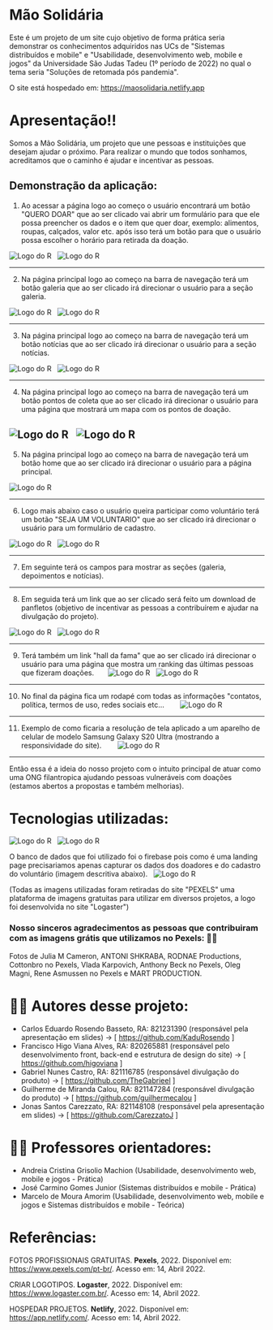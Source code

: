 # Mão Solidária

Este é um projeto de um site cujo objetivo de forma prática seria demonstrar os conhecimentos adquiridos nas UCs de "Sistemas distribuídos e mobile" e "Usabilidade, desenvolvimento web, mobile e jogos" da Universidade São Judas Tadeu (1º período de 2022) no qual o tema seria "Soluções de retomada pós pandemia".

O site está hospedado em: <https://maosolidaria.netlify.app>

# Apresentação!!

Somos a Mão Solidária, um projeto que une pessoas e instituições que desejam ajudar o próximo.
Para realizar o mundo que todos sonhamos, acreditamos que o caminho é ajudar e incentivar as pessoas.

## Demonstração da aplicação:

1. Ao acessar a página logo ao começo o usuário encontrará um botão "QUERO DOAR" que ao ser clicado vai abrir um formulário para que ele possa preencher os dados e o item que quer doar, exemplo: alimentos, roupas, calçados, valor etc. após isso terá um botão para que o usuário possa escolher o horário para retirada da doação.
   &nbsp;&nbsp;&nbsp;&nbsp;&nbsp;

![Logo do R](https://coruscating-dodol-001caf.netlify.app/Slide1.JPG)
&nbsp;
![Logo do R](https://coruscating-dodol-001caf.netlify.app/Slide2.JPG)

---

2. Na página principal logo ao começo na barra de navegação terá um botão galeria que ao ser clicado irá direcionar o usuário para a seção galeria.
   &nbsp;&nbsp;&nbsp;&nbsp;&nbsp;

![Logo do R](https://coruscating-dodol-001caf.netlify.app/Slide3.JPG)
&nbsp;
![Logo do R](https://coruscating-dodol-001caf.netlify.app/Slide4.JPG)

---

3. Na página principal logo ao começo na barra de navegação terá um botão notícias que ao ser clicado irá direcionar o usuário para a seção notícias.
   &nbsp;&nbsp;&nbsp;&nbsp;&nbsp;

![Logo do R](https://coruscating-dodol-001caf.netlify.app/Slide5.JPG)
&nbsp;
![Logo do R](https://coruscating-dodol-001caf.netlify.app/Slide6.JPG)

---

4. Na página principal logo ao começo na barra de navegação terá um botão pontos de coleta que ao ser clicado irá direcionar o usuário para uma página que mostrará um mapa com os pontos de doação.
   &nbsp;&nbsp;&nbsp;&nbsp;&nbsp;

![Logo do R](https://coruscating-dodol-001caf.netlify.app/Slide7.JPG)
&nbsp;
![Logo do R](https://coruscating-dodol-001caf.netlify.app/Slide16.JPG)
---

5. Na página principal logo ao começo na barra de navegação terá um botão home que ao ser clicado irá direcionar o usuário para a página principal.
   &nbsp;&nbsp;&nbsp;&nbsp;&nbsp;

![Logo do R](https://coruscating-dodol-001caf.netlify.app/Slide8.JPG)

---

6. Logo mais abaixo caso o usuário queira participar como voluntário terá um botão "SEJA UM VOLUNTARIO" que ao ser clicado irá direcionar o usuário para um formulário de cadastro.
   &nbsp;&nbsp;&nbsp;&nbsp;&nbsp;

![Logo do R](https://coruscating-dodol-001caf.netlify.app/Slide9.JPG)
&nbsp;
![Logo do R](https://coruscating-dodol-001caf.netlify.app/Slide10.JPG)

---

7. Em seguinte terá os campos para mostrar as seções (galeria, depoimentos e notícias).
   &nbsp;&nbsp;&nbsp;&nbsp;&nbsp;

---

8. Em seguida terá um link que ao ser clicado será feito um download de panfletos (objetivo de incentivar as pessoas a contribuírem e ajudar na divulgação do projeto).
   &nbsp;&nbsp;&nbsp;&nbsp;&nbsp;

![Logo do R](https://coruscating-dodol-001caf.netlify.app/Slide11.JPG)
&nbsp;
![Logo do R](https://coruscating-dodol-001caf.netlify.app/Slide12.JPG)

---

9. Terá também um link "hall da fama" que ao ser clicado irá direcionar o usuário para uma página que mostra um ranking das últimas pessoas que fizeram doações.
   &nbsp;&nbsp;&nbsp;&nbsp;&nbsp;
   ![Logo do R](https://coruscating-dodol-001caf.netlify.app/Slide13.JPG)
   &nbsp;
   ![Logo do R](https://coruscating-dodol-001caf.netlify.app/Slide14.JPG)

---

10. No final da página fica um rodapé com todas as informações "contatos, política, termos de uso, redes sociais etc...
    &nbsp;&nbsp;&nbsp;&nbsp;&nbsp;&nbsp;
    ![Logo do R](https://coruscating-dodol-001caf.netlify.app/Slide15.JPG)

---

11. Exemplo de como ficaria a resolução de tela aplicado a um aparelho de celular de modelo Samsung Galaxy S20 Ultra (mostrando a responsividade do site).
     &nbsp;&nbsp;&nbsp;&nbsp;&nbsp;&nbsp;
     ![Logo do R](https://coruscating-dodol-001caf.netlify.app/Slide18.JPG)

---

Então essa é a ideia do nosso projeto com o intuito principal de atuar como uma ONG filantropica ajudando pessoas vulneráveis com doações (estamos abertos a propostas e também melhorias).



# Tecnologias utilizadas:
![Logo do R](https://img.icons8.com/color/344/bootstrap.png)
&nbsp;
![Logo do R](https://img.icons8.com/color/344/angularjs.png)
&nbsp;&nbsp;

O banco de dados que foi utilizado foi o firebase pois como é uma landing page precisariamos apenas capturar os dados dos doadores e do cadastro do voluntário (imagem descritiva abaixo).
&nbsp;
![Logo do R](https://coruscating-dodol-001caf.netlify.app/Slide17.JPG)
&nbsp;


(Todas as imagens utilizadas foram retiradas do site "PEXELS" uma plataforma de imagens gratuitas para utilizar em diversos projetos, a logo foi desenvolvida no site "Logaster")
&nbsp;&nbsp;

### Nosso sinceros agradecimentos as pessoas que contribuiram com as imagens grátis que utilizamos no Pexels: 👏👏

Fotos de Julia M Cameron, ANTONI SHKRABA, RODNAE Productions, Cottonbro no Pexels, Vlada Karpovich, Anthony Beck no Pexels, Oleg Magni, Rene Asmussen no Pexels e MART PRODUCTION.
&nbsp;&nbsp;&nbsp;&nbsp;&nbsp;

# 👨‍💻 Autores desse projeto:

- Carlos Eduardo Rosendo Basseto, RA: 821231390 (responsável pela apresentação em slides) -> [ https://github.com/KaduRosendo ]
- Francisco Higo Viana Alves, RA: 820265881 (responsável pelo desenvolvimento front, back-end e estrutura de design do site) -> [ https://github.com/higoviana ]
- Gabriel Nunes Castro, RA: 821116785 (responsável divulgação do produto) -> [ https://github.com/TheGabrieel ]
- Guilherme de Miranda Calou, RA: 821147284 (responsável divulgação do produto) -> [ https://github.com/guilhermecalou ]
- Jonas Santos Carezzato, RA: 821148108 (responsável pela apresentação em slides) -> [ https://github.com/CarezzatoJ ]
  &nbsp;&nbsp;&nbsp;&nbsp;&nbsp;
  
# 👨‍🏫 Professores orientadores: 
- Andreia Cristina Grisolio Machion (Usabilidade, desenvolvimento web, mobile e jogos - Prática)
- José Carmino Gomes Junior (Sistemas distribuídos e mobile - Prática)
- Marcelo de Moura Amorim (Usabilidade, desenvolvimento web, mobile e jogos e Sistemas distribuídos e mobile - Teórica)

# Referências:

FOTOS PROFISSIONAIS GRATUITAS. **Pexels**, 2022. Disponível em: <https://www.pexels.com/pt-br/>. Acesso em: 14, Abril 2022.

CRIAR LOGOTIPOS. **Logaster**, 2022. Disponível em: <https://www.logaster.com.br/>. Acesso em: 14, Abril 2022.

HOSPEDAR PROJETOS. **Netlify**, 2022. Disponível em: <https://app.netlify.com/>. Acesso em: 14, Abril 2022.
